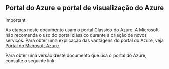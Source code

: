 ## <a name="azure-portal-and-azure-preview-portal"></a>Portal do Azure e portal de visualização do Azure
> [!IMPORTANT]
> As etapas neste documento usam o portal Clássico do Azure. A Microsoft não recomenda o uso do portal clássico durante a criação de novos serviços. Para obter uma explicação das vantagens do portal do Azure, veja [Portal do Microsoft Azure](https://azure.microsoft.com/features/azure-portal/). 
> 
> 

Para obter uma versão deste documento que usa o portal do Azure, consulte o seguinte link:



<!--HONumber=Jan17_HO3-->


